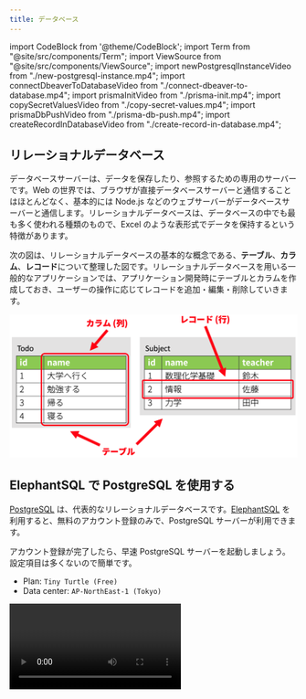 ```yaml
---
title: データベース
---
```


import CodeBlock from '@theme/CodeBlock';
import Term from "@site/src/components/Term";
import ViewSource from "@site/src/components/ViewSource";
import newPostgresqlInstanceVideo from "./new-postgresql-instance.mp4";
import connectDbeaverToDatabaseVideo from "./connect-dbeaver-to-database.mp4";
import prismaInitVideo from "./prisma-init.mp4";
import copySecretValuesVideo from "./copy-secret-values.mp4";
import prismaDbPushVideo from "./prisma-db-push.mp4";
import createRecordInDatabaseVideo from "./create-record-in-database.mp4";

## リレーショナルデータベース

データベースサーバーは、データを保存したり、参照するための専用のサーバーです。Web の世界では、ブラウザが直接データベースサーバーと通信することはほとんどなく、基本的には Node.js などのウェブサーバーがデータベースサーバーと通信します。リレーショナルデータベースは、データベースの中でも最も多く使われる種類のもので、Excel のような表形式でデータを保持するという特徴があります。

次の図は、リレーショナルデータベースの基本的な概念である、**テーブル**、**カラム**、**レコード**について整理した図です。リレーショナルデータベースを用いる一般的なアプリケーションでは、アプリケーション開発時にテーブルとカラムを作成しておき、ユーザーの操作に応じてレコードを追加・編集・削除していきます。

![リレーショナルデータベース](./relational-database-concept.png)

## ElephantSQL で PostgreSQL を使用する

[PostgreSQL](https://www.postgresql.org) は、代表的なリレーショナルデータベースです。[ElephantSQL](https://www.elephantsql.com) を利用すると、無料のアカウント登録のみで、PostgreSQL サーバーが利用できます。

アカウント登録が完了したら、早速 PostgreSQL サーバーを起動しましょう。設定項目は多くないので簡単です。

- Plan: `Tiny Turtle (Free)`
- Data center: `AP-NorthEast-1 (Tokyo)`

<video src={newPostgresqlInstanceVideo} controls />

## DBeaver で PostgreSQL サーバーに接続する

[DBeaver](https://dbeaver.io) は、無料で公開されている非常に高機能なデータベースクライアントです。ElephantSQL で表示できる認証情報を利用して、データベースに接続できることを確認しましょう。

<video src={connectDbeaverToDatabaseVideo} controls />

この時点ではまだテーブルが作成されていないため、実際にデータを操作することはできません。DBeaver 上で作成することもできますが、今回は Prisma を使用して作成することにします。

## Prisma でテーブル構造を作成する

[Prisma](https://www.prisma.io) は、Node.js から主にリレーショナルデータベースを使用するためのライブラリです。Prisma を便利に使用するための拡張機能が VS Code 向けに用意されているので、先にダウンロードしておきましょう。

![Prisma 拡張機能のインストール](./install-prisma-extension.png)

新しいフォルダを VS Code で開き、`npm init` コマンドを使用して `package.json` ファイルを作成した後、

```shell
npx prisma init
```

コマンドを実行します。パッケージを実行しても良いか尋ねられる場合は、`y` を入力して許可しましょう。

<video src={prismaInitVideo} controls muted autoPlay loop />

:::tip <Term type="npxCommand">`npx` コマンド</Term>

<p><Term type="npxCommand"><code>npx</code> コマンド</Term>は、npm のパッケージを、プログラムからではなく直接実行するためのコマンドです。npm には <code>prisma</code> パッケージのように、直接実行専用のパッケージも存在します。</p>

:::

続いて、ElephantSQL からデータベースへの接続情報を `.env` ファイルにコピーします。これにより、Prisma は ElephantSQL 上の PostgreSQL サーバーと接続できるようになります。

<video src={copySecretValuesVideo} controls muted autoPlay loop />

`prisma/schema.prisma` ファイルを、次のように編集します。`schema.prisma` ファイルは、**データベースのテーブルとカラムの構造を定義するためのファイル**です。

```javascript
// This is your Prisma schema file,
// learn more about it in the docs: https://pris.ly/d/prisma-schema

generator client {
  provider = "prisma-client-js"
}

datasource db {
  provider = "postgresql"
  url      = env("DATABASE_URL")
}

model Todo {
  id   Int    @id @default(autoincrement())
  name String
}
```

完了したら、

```shell
npx prisma db push
```

コマンドを実行しましょう。すると、データベースに `schema.prisma` に書かれた通りのテーブルとカラムが作成されるので、DBeaver で確認してみてください。接続を一旦切断し、再接続する必要があります。また、このとき、後述する `@prisma/client` パッケージが自動的にインストールされます。

<video src={prismaDbPushVideo} controls />

## DBeaver で Prisma が作成したテーブルにレコードを追加する

Prisma が作成したテーブルに、DBeaver を用いてレコードを追加しましょう。

<video src={createRecordInDatabaseVideo} controls />

## 非同期処理

Prisma を用いてデータベースの操作を行う場合には、<Term type="asynchronousProcess">非同期処理</Term>の概念を理解しておく必要があります。

JavaScript のコードの実行やブラウザの画面への描写（レンダリング）は、メインスレッドと呼ばれる単一の<Term type="thread">スレッド</Term>において順次処理されていきます。このため、ファイルの読み書きやネットワーク通信などの比較的時間がかかる処理があると、Web ページの読み込みに時間がかかってしまいます。<Term type="asynchronousProcess">非同期処理</Term>を使うと、メインスレッドを停止させずに時間のかかる処理を並行して行うことができ、処理効率が高まるので、なめらかな画面切り替えが可能になります。データベースの操作では、データベースサーバーとの通信やデータベースにあるデータの読み書きを行うため、<Term type="asynchronousProcess">非同期処理</Term>が必要となります。

まずは簡単な例で<Term type="asynchronousProcess">非同期処理</Term>を説明します。下のコードにおいて `sample.txt` を読み込む 3 つの関数 `sync`、`callback`、`asyncAwait` の挙動を比較してみましょう。なお、`sample.txt` には `これはサンプルです。` と記述されているものとします。

```javascript
const fs = require("fs");
const fsPromises = require("fs/promises");

function sync() {
  const buffer = fs.readFileSync("sample.txt");
  console.log(buffer.toString());
}

function callback() {
  fs.readFile("sample.txt", (error, buffer) => {
    console.log(buffer.toString());
  });
}

async function asyncAwait() {
  const buffer = await fsPromises.readFile("sample.txt");
  console.log(buffer.toString());
}

console.log("Before sync()");
sync();
console.log("After sync()");

console.log("Before callback()");
callback();
console.log("After callback()");

console.log("Before asyncAwait()");
asyncAwait();
console.log("After asyncAwait()");
```

<ViewSource url={import.meta.url} path="_samples/async-operations" />

このプログラムの結果は、次のようになります。

```plain
Before sync()
これはサンプルです。
After sync()
Before callback()
After callback()
Before asyncAwait()
After asyncAwait()
これはサンプルです。
これはサンプルです。
```

同期的な関数 `sync` では後続の `console.log("After sync()");` がファイルの中身が表示された後に実行されているのに対し、その他の 2 つでは後回しになっています。これは、この 2 つはファイルの読み込みを<Term type="asynchronousProcess">非同期処理</Term>で行っているからです。

`fs.readFile` を用いる方法では、第 2 引数に<Term type="callbackFunction">コールバック関数</Term>を登録します。この関数はファイルの読み込みが完了したタイミングで実行されます。関数が呼び出されるまでの間は他の処理が割り込むことができます。

`fs/promises` は `fs` と同じく Node.js の標準モジュールですが、`await` キーワードを用いて<Term type="asynchronousProcess">非同期処理</Term>を記述できるようになっています。`await` キーワードをつけると<Term type="asynchronousProcess">非同期処理</Term>の完了を待つことができ、その間に他の処理が割り込めます。なお、 **`await` キーワードは `async` キーワードを付けた関数内でしか使えません**。

![非同期処理](./async-await.png)

:::tip (発展) Promise

`async` キーワードのついた関数は、戻り値として [`Promise` クラス](https://developer.mozilla.org/ja/docs/Web/JavaScript/Reference/Global_Objects/Promise)のインスタンスを返却するようになります。この Promise クラスを用いることにより、<Term type="callbackFunction">コールバック</Term>型の非同期関数を `await` を用いることができる形に変換できます。`await` キーワードをつけることで、`resolve` の引数 `buffer` の値が返ってきます。

```javascript
const fs = require("fs");

// fsPromises.readFile を自分で実装する
function myReadFileAsync(fileName) {
  return new Promise((resolve, reject) => {
    fs.readFile(fileName, (error, buffer) => {
      if (error) {
        reject(error);
      } else {
        resolve(buffer);
      }
    });
  });
}

async function myAsyncAwait() {
  const buffer = await myReadFileAsync("sample.txt");
  console.log(buffer.toString());
}

console.log("Before myAsyncAwait()");
myAsyncAwait();
console.log("After myAsyncAwait()");
```

:::

## Prisma でデータベースのデータを読み書きする

Node.js から Prisma を利用してデータベースのデータを操作するためには、[`PrismaClient` クラス](https://www.prisma.io/docs/reference/api-reference/prisma-client-reference#prismaclient)を用います。こちらも `fs/promises` と同様に `await` キーワードを用いて<Term type="asynchronousProcess">非同期処理</Term>を記述することができます。データの取得には、次の 3 つのメソッドが利用できます。

- [`PrismaClient#[テーブル名].findMany` メソッド](https://www.prisma.io/docs/reference/api-reference/prisma-client-reference#findmany): 条件を満たすレコードを全て取得
- [`PrismaClient#[テーブル名].findFirst` メソッド](https://www.prisma.io/docs/reference/api-reference/prisma-client-reference#findfirst): 条件を満たす最初のレコードを取得
- [`PrismaClient#[テーブル名].findUnique` メソッド](https://www.prisma.io/docs/reference/api-reference/prisma-client-reference#findunique): レコードを一意に識別できる条件を使用してレコードを 1 つだけ取得

`findMany` メソッドの戻り値を、デバッガを用いて確認してみましょう。

```javascript
const { PrismaClient } = require("@prisma/client");
const client = new PrismaClient();

async function main() {
  const todos = await client.todo.findMany();
  debugger;
}
main();
```

![findMany の戻り値](./find-many-result.png)

また、[`PrismaClient#[テーブル名].create` メソッド](https://www.prisma.io/docs/reference/api-reference/prisma-client-reference#create)を用いることで、テーブルにレコードを作成することができます。

```javascript
const { PrismaClient } = require("@prisma/client");
const client = new PrismaClient();

async function main() {
  const todos = await client.todo.create({ data: { name: "買い物をする" } });
  debugger;
}
main();
```

![create の戻り値](./create-result.png)

## 課題

[前頁](../07-get-post/index.md)で作成した掲示板システムのアプリケーションのデータが、データベース上に保存できるようにしてみましょう。

<ViewSource url={import.meta.url} path="_samples/forum" noCodeSandbox />
